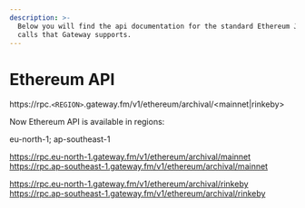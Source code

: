 ```yaml
---
description: >-
  Below you will find the api documentation for the standard Ethereum JSON-RPC
  calls that Gateway supports.
---
```


# Ethereum API

https://rpc.`<REGION>`.gateway.fm/v1/ethereum/archival/<mainnet|rinkeby>

Now Ethereum API is available in regions:

eu-north-1; ap-southeast-1

https://rpc.eu-north-1.gateway.fm/v1/ethereum/archival/mainnet
https://rpc.ap-southeast-1.gateway.fm/v1/ethereum/archival/mainnet

https://rpc.eu-north-1.gateway.fm/v1/ethereum/archival/rinkeby
https://rpc.ap-southeast-1.gateway.fm/v1/ethereum/archival/rinkeby
